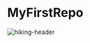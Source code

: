 # MyFirstRepo

![hiking-header](https://user-images.githubusercontent.com/80237911/169722282-bf2b85b4-0245-40ed-869b-9049d55da298.jpeg)
